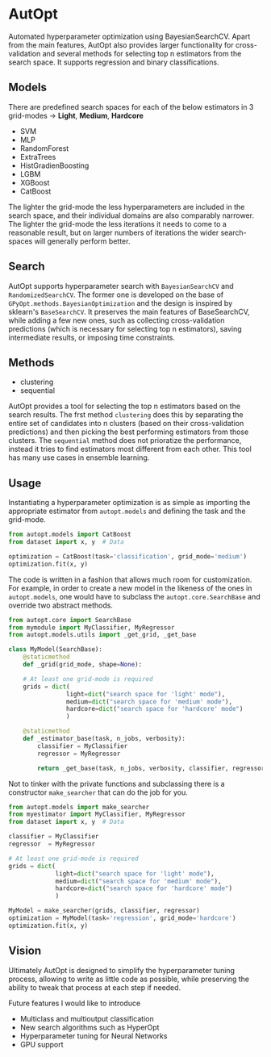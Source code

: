 # AutOpt  

Automated hyperparameter optimization using BayesianSearchCV. Apart from the main features, AutOpt also provides larger functionality for cross-validation and several methods for selecting top n estimators from the search space. It supports regression and binary classifications. 

## Models

There are predefined search spaces for each of the below estimators in 3 grid-modes -> **Light**, **Medium**, **Hardcore**

- SVM
- MLP
- RandomForest
- ExtraTrees
- HistGradienBoosting
- LGBM
- XGBoost
- CatBoost

The lighter the grid-mode the less hyperparameters are included in the search space, and their individual domains are also comparably narrower. The lighter the grid-mode the less iterations it needs to come to a reasonable result, but on larger numbers of iterations the wider search-spaces will generally perform better.

## Search

AutOpt supports hyperparameter search with ```BayesianSearchCV``` and ```RandomizedSearchCV```. The former one is developed on the base of ```GPyOpt.methods.BayesianOptimization``` and the design is inspired by sklearn's ```BaseSearchCV```. It preserves the main features of BaseSearchCV, while adding a few new ones, such as collecting cross-validation predictions (which is necessary for selecting top n estimators), saving intermediate results, or imposing time constraints. 

## Methods

- clustering
- sequential

AutOpt provides a tool for selecting the top n estimators based on the search results. The frst method ```clustering``` does this by separating the entire set of candidates into n clusters (based on their cross-validation predictions) and then picking the best performing estimators from those clusters. The ```sequential``` method does not prioratize the performance, instead it tries to find estimators most different from each other. This tool has many use cases in ensemble learning.

## Usage

Instantiating a hyperparameter optimization is as simple as importing the appropriate estimator from ```autopt.models``` and defining the task and the grid-mode.

```python
from autopt.models import CatBoost
from dataset import x, y  # Data

optimization = CatBoost(task='classification', grid_mode='medium')
optimization.fit(x, y)
```



The code is written in a fashion that allows much room for customization. For example, in order to create a new model in the likeness of the ones in ```autopt.models```, one would have to subclass the ```autopt.core.SearchBase``` and override two abstract methods.

```python
from autopt.core import SearchBase
from mymodule import MyClassifier, MyRegressor
from autopt.models.utils import _get_grid, _get_base

class MyModel(SearchBase):
    @staticmethod
    def _grid(grid_mode, shape=None):

    # At least one grid-mode is required
    grids = dict(
                light=dict("search space for 'light' mode"),
                medium=dict("search space for 'medium' mode"),
                hardcore=dict("search space for 'hardcore' mode")
                )

    @staticmethod
    def _estimator_base(task, n_jobs, verbosity):
        classifier = MyClassifier
        regressor = MyRegressor

        return _get_base(task, n_jobs, verbosity, classifier, regressor)
```

Not to tinker with the private functions and subclassing there is a constructor ```make_searcher``` that can do the job for you.

```python
from autopt.models import make_searcher
from myestimator import MyClassifier, MyRegressor
from dataset import x, y  # Data

classifier = MyClassifier
regressor  = MyRegressor

# At least one grid-mode is required
grids = dict(
             light=dict("search space for 'light' mode"),
             medium=dict("search space for 'medium' mode"),
             hardcore=dict("search space for 'hardcore' mode")
             )

MyModel = make_searcher(grids, classifier, regressor)
optimization = MyModel(task='regression', grid_mode='hardcore')
optimization.fit(x, y)
```

## Vision

Ultimately AutOpt is designed to simplify the hyperparameter tuning process, allowing to write as little code as possible, while preserving the ability to tweak that process at each step if needed.

Future features I would like to introduce

- Multiclass and multioutput classification
- New search algorithms such as HyperOpt
- Hyperparameter tuning for Neural Networks
- GPU support
